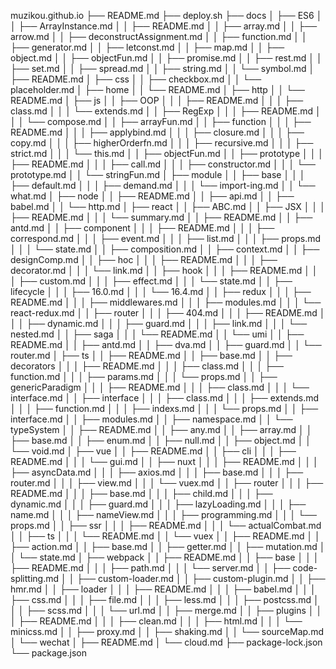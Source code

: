 muzikou.github.io
├── README.md
├── deploy.sh
├── docs
│   ├── ES6
│   │   ├── ArrayInstance.md
│   │   ├── README.md
│   │   ├── array.md
│   │   ├── arrow.md
│   │   ├── deconstructAssignment.md
│   │   ├── function.md
│   │   ├── generator.md
│   │   ├── letconst.md
│   │   ├── map.md
│   │   ├── object.md
│   │   ├── objectFun.md
│   │   ├── promise.md
│   │   ├── rest.md
│   │   ├── set.md
│   │   ├── spread.md
│   │   ├── string.md
│   │   └── symbol.md
│   ├── README.md
│   ├── css
│   │   ├── checkbox.md
│   │   └── placeholder.md
│   ├── home
│   │   └── README.md
│   ├── http
│   │   └── README.md
│   ├── js
│   │   ├── OOP
│   │   │   ├── README.md
│   │   │   ├── class.md
│   │   │   └── extends.md
│   │   ├── RegExp
│   │   │   ├── README.md
│   │   │   └── compose.md
│   │   ├── arrayFun.md
│   │   ├── function
│   │   │   ├── README.md
│   │   │   ├── applybind.md
│   │   │   ├── closure.md
│   │   │   ├── copy.md
│   │   │   ├── higherOrderfn.md
│   │   │   ├── recursive.md
│   │   │   ├── strict.md
│   │   │   └── this.md
│   │   ├── objectFun.md
│   │   ├── prototype
│   │   │   ├── README.md
│   │   │   ├── call.md
│   │   │   ├── constructor.md
│   │   │   └── prototype.md
│   │   └── stringFun.md
│   ├── module
│   │   ├── base
│   │   │   ├── default.md
│   │   │   ├── demand.md
│   │   │   └── import-ing.md
│   │   └── what.md
│   ├── node
│   │   ├── README.md
│   │   ├── api.md
│   │   ├── babel.md
│   │   └── http.md
│   ├── react
│   │   ├── ABC.md
│   │   ├── JSX
│   │   │   ├── README.md
│   │   │   └── summary.md
│   │   ├── README.md
│   │   ├── antd.md
│   │   ├── component
│   │   │   ├── README.md
│   │   │   ├── correspond.md
│   │   │   ├── event.md
│   │   │   ├── list.md
│   │   │   ├── props.md
│   │   │   └── state.md
│   │   ├── composition.md
│   │   ├── context.md
│   │   ├── designComp.md
│   │   ├── hoc
│   │   │   ├── README.md
│   │   │   ├── decorator.md
│   │   │   └── link.md
│   │   ├── hook
│   │   │   ├── README.md
│   │   │   ├── custom.md
│   │   │   ├── effect.md
│   │   │   └── state.md
│   │   ├── lifecycle
│   │   │   ├── 16.0.md
│   │   │   └── 16.4.md
│   │   ├── redux
│   │   │   ├── README.md
│   │   │   ├── middlewares.md
│   │   │   ├── modules.md
│   │   │   └── react-redux.md
│   │   ├── router
│   │   │   ├── 404.md
│   │   │   ├── README.md
│   │   │   ├── dynamic.md
│   │   │   ├── guard.md
│   │   │   ├── link.md
│   │   │   └── nested.md
│   │   ├── saga
│   │   │   └── README.md
│   │   └── umi
│   │       ├── README.md
│   │       ├── antd.md
│   │       ├── dva.md
│   │       ├── guard.md
│   │       └── router.md
│   ├── ts
│   │   ├── README.md
│   │   ├── base.md
│   │   ├── decorators
│   │   │   ├── README.md
│   │   │   ├── class.md
│   │   │   ├── function.md
│   │   │   ├── params.md
│   │   │   └── props.md
│   │   ├── genericParadigm
│   │   │   ├── README.md
│   │   │   ├── class.md
│   │   │   └── interface.md
│   │   ├── interface
│   │   │   ├── class.md
│   │   │   ├── extends.md
│   │   │   ├── function.md
│   │   │   ├── indexs.md
│   │   │   └── props.md
│   │   ├── interface.md
│   │   ├── modules.md
│   │   ├── namespace.md
│   │   └── typeSystem
│   │       ├── README.md
│   │       ├── any.md
│   │       ├── array.md
│   │       ├── base.md
│   │       ├── enum.md
│   │       ├── null.md
│   │       ├── object.md
│   │       └── void.md
│   ├── vue
│   │   ├── README.md
│   │   ├── cli
│   │   │   ├── README.md
│   │   │   └── gui.md
│   │   ├── nuxt
│   │   │   ├── README.md
│   │   │   ├── asyncData.md
│   │   │   ├── axios.md
│   │   │   ├── base.md
│   │   │   ├── router.md
│   │   │   ├── view.md
│   │   │   └── vuex.md
│   │   ├── router
│   │   │   ├── README.md
│   │   │   ├── base.md
│   │   │   ├── child.md
│   │   │   ├── dynamic.md
│   │   │   ├── guard.md
│   │   │   ├── lazyLoading.md
│   │   │   ├── name.md
│   │   │   ├── nameView.md
│   │   │   ├── programming.md
│   │   │   └── props.md
│   │   ├── ssr
│   │   │   ├── README.md
│   │   │   └── actualCombat.md
│   │   ├── ts
│   │   │   └── README.md
│   │   └── vuex
│   │       ├── README.md
│   │       ├── action.md
│   │       ├── base.md
│   │       ├── getter.md
│   │       ├── mutation.md
│   │       └── state.md
│   ├── webpack
│   │   ├── README.md
│   │   ├── base
│   │   │   ├── README.md
│   │   │   ├── path.md
│   │   │   └── server.md
│   │   ├── code-splitting.md
│   │   ├── custom-loader.md
│   │   ├── custom-plugin.md
│   │   ├── hmr.md
│   │   ├── loader
│   │   │   ├── README.md
│   │   │   ├── babel.md
│   │   │   ├── css.md
│   │   │   ├── file.md
│   │   │   ├── less.md
│   │   │   ├── postcss.md
│   │   │   ├── scss.md
│   │   │   └── url.md
│   │   ├── merge.md
│   │   ├── plugins
│   │   │   ├── README.md
│   │   │   ├── clean.md
│   │   │   ├── html.md
│   │   │   └── minicss.md
│   │   ├── proxy.md
│   │   ├── shaking.md
│   │   └── sourceMap.md
│   └── wechat
│       ├── README.md
│       └── cloud.md
├── package-lock.json
└── package.json
